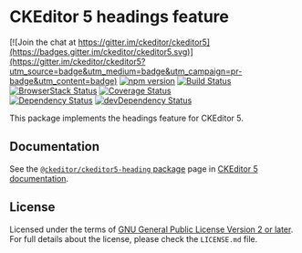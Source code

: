 CKEditor 5 headings feature
========================================

[![Join the chat at https://gitter.im/ckeditor/ckeditor5](https://badges.gitter.im/ckeditor/ckeditor5.svg)](https://gitter.im/ckeditor/ckeditor5?utm_source=badge&utm_medium=badge&utm_campaign=pr-badge&utm_content=badge)
[![npm version](https://badge.fury.io/js/%40ckeditor%2Fckeditor5-heading.svg)](https://www.npmjs.com/package/@ckeditor/ckeditor5-heading)
[![Build Status](https://travis-ci.org/ckeditor/ckeditor5-heading.svg?branch=master)](https://travis-ci.org/ckeditor/ckeditor5-heading)
[![BrowserStack Status](https://www.browserstack.com/automate/badge.svg?badge_key=d3hvenZqQVZERFQ5d09FWXdyT0ozVXhLaVltRFRjTTUyZGpvQWNmWVhUUT0tLUZqNlJ1YWRUd0RvdEVOaEptM1B2Q0E9PQ==--c9d3dee40b9b4471ff3fb516d9ecf8d09292c7e0)](https://www.browserstack.com/automate/public-build/d3hvenZqQVZERFQ5d09FWXdyT0ozVXhLaVltRFRjTTUyZGpvQWNmWVhUUT0tLUZqNlJ1YWRUd0RvdEVOaEptM1B2Q0E9PQ==--c9d3dee40b9b4471ff3fb516d9ecf8d09292c7e0)
[![Coverage Status](https://coveralls.io/repos/github/ckeditor/ckeditor5-heading/badge.svg?branch=master)](https://coveralls.io/github/ckeditor/ckeditor5-heading?branch=master)
<br>
[![Dependency Status](https://david-dm.org/ckeditor/ckeditor5-heading/status.svg)](https://david-dm.org/ckeditor/ckeditor5-heading)
[![devDependency Status](https://david-dm.org/ckeditor/ckeditor5-heading/dev-status.svg)](https://david-dm.org/ckeditor/ckeditor5-heading?type=dev)

This package implements the headings feature for CKEditor 5.

## Documentation

See the [`@ckeditor/ckeditor5-heading` package](https://docs.ckeditor.com/ckeditor5/latest/api/heading.html) page in [CKEditor 5 documentation](https://docs.ckeditor.com/ckeditor5/latest/).

## License

Licensed under the terms of [GNU General Public License Version 2 or later](http://www.gnu.org/licenses/gpl.html). For full details about the license, please check the `LICENSE.md` file.
